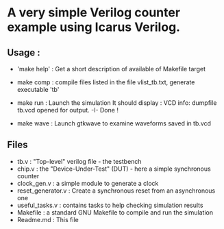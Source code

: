 # A very simple Verilog counter example using Icarus Verilog.


## Usage : 
 - 'make help' : Get a short description of available of Makefile target
 -  make comp  : compile files listed in the file vlist_tb.txt, generate executable 'tb'
 -  make run   : Launch the simulation
      It should display :
                VCD info: dumpfile tb.vcd opened for output.
                -I- Done !

 - make wave   : Launch gtkwave to examine waveforms saved in tb.vcd  
 


## Files 
 - tb.v : "Top-level" verilog file - the testbench
 - chip.v : the "Device-Under-Test" (DUT) - here a simple synchronous counter
 - clock_gen.v : a simple module to generate a clock
 - reset_generator.v : Create a synchronous reset from an asynchronous one
 - useful_tasks.v : contains tasks to help checking simulation results
 - Makefile : a standard GNU Makefile to compile and run the simulation
 - Readme.md : This file 





